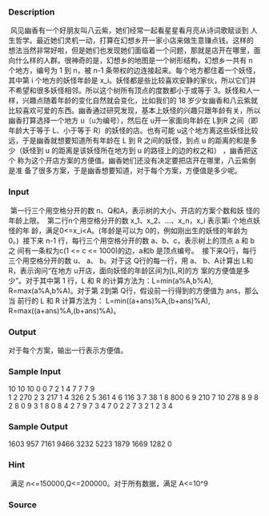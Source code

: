 
### Description
 风见幽香有一个好朋友叫八云紫，她们经常一起看星星看月亮从诗词歌赋谈到
人生哲学。最近她们灵机一动，打算在幻想乡开一家小店来做生意赚点钱。这样的
想法当然非常好啦，但是她们也发现她们面临着一个问题，那就是店开在哪里，面
向什么样的人群。很神奇的是，幻想乡的地图是一个树形结构，幻想乡一共有 n
个地方，编号为 1 到 n，被 n-1 条带权的边连接起来。每个地方都住着一个妖怪，
其中第 i 个地方的妖怪年龄是 x_i。妖怪都是些比较喜欢安静的家伙，所以它们并
不希望和很多妖怪相邻。所以这个树所有顶点的度数都小于或等于 3。妖怪和人一
样，兴趣点随着年龄的变化自然就会变化，比如我们的 18 岁少女幽香和八云紫就
比较喜欢可爱的东西。幽香通过研究发现，基本上妖怪的兴趣只跟年龄有关，所以
幽香打算选择一个地方 u（u为编号），然后在 u开一家面向年龄在 L到R 之间（即
年龄大于等于 L、小于等于 R）的妖怪的店。也有可能 u这个地方离这些妖怪比较
远，于是幽香就想要知道所有年龄在 L 到 R 之间的妖怪，到点 u 的距离的和是多
少（妖怪到 u 的距离是该妖怪所在地方到 u 的路径上的边的权之和） ，幽香把这个
称为这个开店方案的方便值。幽香她们还没有决定要把店开在哪里，八云紫倒是准
备了很多方案，于是幽香想要知道，对于每个方案，方便值是多少呢。

### Input
 第一行三个用空格分开的数 n、Q和A，表示树的大小、开店的方案个数和妖
怪的年龄上限。 
第二行n个用空格分开的数 x_1、x_2、…、x_n，x_i 表示第i 个地点妖怪的年
龄，满足0<=x_i<A。(年龄是可以为 0的，例如刚出生的妖怪的年龄为 0。) 
接下来 n-1 行，每行三个用空格分开的数 a、b、c，表示树上的顶点 a 和 b 之
间有一条权为c(1 <= c <= 1000)的边，a和b 是顶点编号。 
接下来Q行，每行三个用空格分开的数 u、 a、 b。对于这 Q行的每一行，用 a、
b、A计算出 L和R，表示询问“在地方 u开店，面向妖怪的年龄区间为[L,R]的方
案的方便值是多少”。对于其中第 1 行，L 和 R 的计算方法为：L=min(a%A,b%A), 
R=max(a%A,b%A)。对于第 2到第 Q行，假设前一行得到的方便值为 ans，那么当
前行的 L 和 R 计算方法为： L=min((a+ans)%A,(b+ans)%A), 
R=max((a+ans)%A,(b+ans)%A)。 

### Output
对于每个方案，输出一行表示方便值。 

### Sample Input
10 10 10 
0 0 7 2 1 4 7 7 7 9  
1 2 270 
2 3 217 
1 4 326 
2 5 361 
4 6 116 
3 7 38 
1 8 800 
6 9 210 
7 10 278 
8 9 8 
2 8 0 
9 3 1 
8 0 8 
4 2 7 
9 7 3 
4 7 0 
2 2 7 
3 2 1 
2 3 4 
### Sample Output
1603 
957 
7161 
9466 
3232 
5223 
1879 
1669 
1282 
0 
### Hint
 满足 n<=150000,Q<=200000。对于所有数据，满足 A<=10^9
### Source
